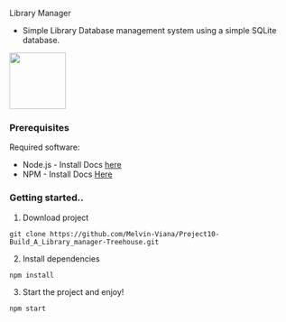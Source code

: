 Library Manager

* Simple Library Database management system using a simple SQLite database.
<img src ='http://docs.sequelizejs.com/manual/asset/logo-small.png' width=100px/>

### Prerequisites
Required software:

*  Node.js - Install Docs [here](https://nodejs.org/en/download/)
*  NPM - Install Docs  [Here](https://www.npmjs.com/get-npm)

### Getting started..

1. Download project
```
git clone https://github.com/Melvin-Viana/Project10-Build_A_Library_manager-Treehouse.git
```
2. Install dependencies
```
npm install
```
3. Start the project and enjoy!
```
npm start
```



